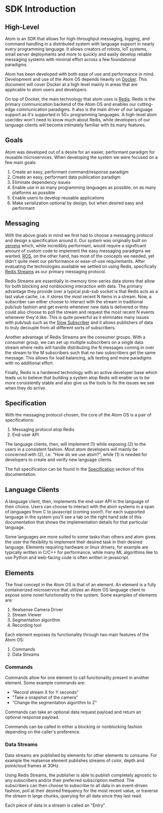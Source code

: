# SDK Introduction

## High-Level

Atom is an SDK that allows for high-throughput messaging, logging, and command handling in a distributed system with language support in nearly every programming language. It allows creators of robots, IoT systems, small server deployments and more to quickly and easily develop reliable messaging systems with minimal effort across a few foundational paradigms.

Atom has been developed with both ease of use and performance in mind. Development and use of the Atom OS depends heavily on [Docker](https://www.docker.com/). This document will cover Docker at a high level mainly in areas that are applicable to atom users and developers.

On top of Docker, the main technology that atom uses is [Redis](https://redis.io/). Redis is the primary communication backend of the Atom OS and enables our cutting-edge communication paradigms. It also is the main driver of our language support as it's supported in 50+ programming languages. A high-level atom user/dev won't need to know much about Redis, while developers of our language clients will become intimately familiar with its many features.

## Goals

Atom was developed out of a desire for an easier, performant paradigm for reusable microservices. When developing the system we were focused on a few main goals:

1. Create an easy, performant command/response paradigm
2. Create an easy, performant data publication paradigm
3. Eliminate dependency issues
4. Enable use in as many programming languages as possible, on as many platforms as possible
5. Enable users to develop reusable applications
6. Make serialization optional by design, but when desired easy and performant

## Messaging

With the above goals in mind we first had to choose a messaging protocol and design a specification around it. Our system was originally built on [zeromq](http://zeromq.org/) which, while incredibly performant, would require a significant amount of custom code to implement the easy messaging paradigms we wanted. [ROS](http://www.ros.org/), on the other hand, has most of the concepts we needed, yet didn't quite meet our performance or ease-of-use requirements. After evaluating the technologies available we settled on using Redis, specifically [Redis Streams](https://redis.io/topics/streams-intro) as our primary messaging protocol.

Redis Streams are essentially in-memory time-series data stores that allow for both blocking and nonblocking interaction with data. The primary advantage they provide over a typical pub-sub socket is that Redis acts as a last value cache, i.e. it stores the most recent N items in a stream. Now, a subscriber can either choose to interact with the stream in traditional pub/sub fashion and get events whenever new data is delivered or they could also choose to poll the stream and request the most recent N events whenever they'd like. This is quite powerful as it eliminates many issues with pub/sub such as the [Slow Subscriber](http://zguide.zeromq.org/page:all#Slow-Subscriber-Detection-Suicidal-Snail-Pattern) and it allows publishers of data to truly decouple from all different sorts of subscribers.

Another advantage of Redis Streams are the consumer groups. With a consumer group, we can set up multiple subscribers on a single data stream where redis will handle distributing the N messages coming in over the stream to the M subscribers such that no two subscribers get the same message. This allows for load balancing, a/b testing and more paradigms with no additional effort.

Finally, Redis is a hardened technology with an active developer base which leads us to believe that building a system atop Redis will enable us to be more consistently stable and also give us the tools to fix the issues we see when they do arrive.

## Specification

With the messaging protocol chosen, the core of the Atom OS is a pair of specifications:

1. Messaging protocol atop Redis
2. End-user API

The language clients, then, will implement (1) while exposing (2) to the users in a consistent fashion. Most atom developers will mainly be concerned with (2), i.e. "How do we use atom?", while (1) is needed for developers to create and verify new language clients.

The full specification can be found in the [Specification](#Specifciation) section of this documentation.

## Language Clients

A language client, then, implements the end-user API in the language of their choice. Users can choose to interact with the atom systems in a span of languages from C to javascript (coming soon!). For each supported language in the system you'll see a tab on the right hand side of this documentation that shows the implementation details for that particular language.

Some languages are more suited to some tasks than others and atom gives the user the flexibility to implement their desired task in their desired language. Elements requiring hardware or linux drivers, for example are typically written in C/C++ for performance, while many ML algorithms like to use Python and web-facing code is often written in javascript.

## Elements

The final concept in the Atom OS is that of an element. An element is a fully containerized microservice that utilizes an Atom OS language client to expose some novel functionality to the system. Some examples of elements are:

1. Realsense Camera Driver
2. Stream Viewer
3. Segmentation algorithm
4. Recording tool

Each element exposes its functionality through two main features of the Atom OS:

1. Commands
2. Data Streams

### Commands

Commands allow for one element to call functionality present in another element. Some example commands are:

- "Record stream X for Y seconds"
- "Take a snapshot of the camera"
- "Change the segmentation algorithm to Z"

Commands can take an optional data request payload and return an optional response payload.

Commands can be called in either a blocking or nonblocking fashion depending on the caller's preference.

### Data Streams

Data streams are published by elements for other elements to consume. For example the realsense element publishes streams of color, depth and pointcloud frames at 30Hz.

Using Redis Streams, the publisher is able to publish completely agnostic to any subscribers and/or their preferred subscription method. The subscribers can then choose to subscribe to all data in an event-driven fashion, poll at their desired frequency for the most recent value, or traverse the stream in large chunks, querying for all data since they last read.

Each piece of data in a stream is called an "Entry".
